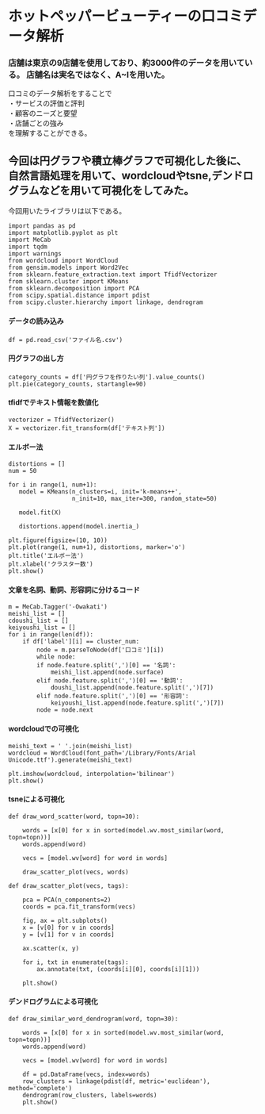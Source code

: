 # ホットペッパービューティーの口コミデータ解析
### 店舗は東京の9店舗を使用しており、約3000件のデータを用いている。 店舗名は実名ではなく、A~Iを用いた。
口コミのデータ解析をすることで　　<br>
・サービスの評価と評判　<br>
・顧客のニーズと要望　<br>
・店舗ごとの強み　<br>
を理解することができる。

## 今回は円グラフや積立棒グラフで可視化した後に、<br>自然言語処理を用いて、wordcloudやtsne,デンドログラムなどを用いて可視化をしてみた。
今回用いたライブラリは以下である。　<br>
```
import pandas as pd
import matplotlib.pyplot as plt
import MeCab
import tqdm
import warnings
from wordcloud import WordCloud
from gensim.models import Word2Vec
from sklearn.feature_extraction.text import TfidfVectorizer
from sklearn.cluster import KMeans
from sklearn.decomposition import PCA
from scipy.spatial.distance import pdist
from scipy.cluster.hierarchy import linkage, dendrogram
```

#### データの読み込み
```
df = pd.read_csv('ファイル名.csv')
```
#### 円グラフの出し方
```
category_counts = df['円グラフを作りたい列'].value_counts()
plt.pie(category_counts, startangle=90)
```

#### tfidfでテキスト情報を数値化
```
vectorizer = TfidfVectorizer()
X = vectorizer.fit_transform(df['テキスト列'])
```

 #### エルボー法
 ```
distortions = []
num = 50

for i in range(1, num+1):
    model = KMeans(n_clusters=i, init='k-means++',
                   n_init=10, max_iter=300, random_state=50)
    
    model.fit(X)
    
    distortions.append(model.inertia_)
    
plt.figure(figsize=(10, 10))
plt.plot(range(1, num+1), distortions, marker='o')
plt.title('エルボー法')
plt.xlabel('クラスター数')
plt.show()
```
#### 文章を名詞、動詞、形容詞に分けるコード
```
m = MeCab.Tagger('-Owakati')
meishi_list = []
cdoushi_list = []
keiyoushi_list = []
for i in range(len(df)):
    if df['label'][i] == cluster_num:
        node = m.parseToNode(df['口コミ'][i])
        while node:
        if node.feature.split(',')[0] == '名詞':
            meishi_list.append(node.surface)
        elif node.feature.split(',')[0] == '動詞':
            doushi_list.append(node.feature.split(',')[7])
        elif node.feature.split(',')[0] == '形容詞':
            keiyoushi_list.append(node.feature.split(',')[7])
        node = node.next
```
#### wordcloudでの可視化
```
meishi_text = ' '.join(meishi_list)
wordcloud = WordCloud(font_path='/Library/Fonts/Arial Unicode.ttf').generate(meishi_text)
    
plt.imshow(wordcloud, interpolation='bilinear')
plt.show()
```

#### tsneによる可視化
```
def draw_word_scatter(word, topn=30):

    words = [x[0] for x in sorted(model.wv.most_similar(word, topn=topn))]
    words.append(word)

    vecs = [model.wv[word] for word in words]

    draw_scatter_plot(vecs, words)

def draw_scatter_plot(vecs, tags):
    
    pca = PCA(n_components=2)
    coords = pca.fit_transform(vecs)

    fig, ax = plt.subplots()
    x = [v[0] for v in coords]
    y = [v[1] for v in coords]

    ax.scatter(x, y)

    for i, txt in enumerate(tags):
        ax.annotate(txt, (coords[i][0], coords[i][1]))

    plt.show()
```
#### デンドログラムによる可視化
```
def draw_similar_word_dendrogram(word, topn=30):

    words = [x[0] for x in sorted(model.wv.most_similar(word, topn=topn))]
    words.append(word)

    vecs = [model.wv[word] for word in words]

    df = pd.DataFrame(vecs, index=words)
    row_clusters = linkage(pdist(df, metric='euclidean'), method='complete')
    dendrogram(row_clusters, labels=words)
    plt.show()
```

